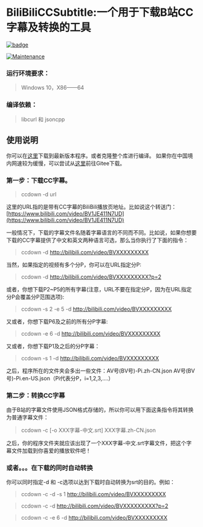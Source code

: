 # BiliBiliCCSubtitle:一个用于下载B站CC字幕及转换的工具


[![badge](https://img.shields.io/badge/license-Apache-blue.svg)](https://github.com/nathanli97/BilibiliCCSubtitle/blob/master/LICENSE)

[![Maintenance](https://img.shields.io/badge/Maintained%3F-no-red.svg)](https://bitbucket.org/lbesson/ansi-colors)

### 运行环境要求：
> Windows 10，X86——64
### 编译依赖：
> libcurl 和 jsoncpp
>
## 使用说明
你可以在[这里](https://github.com/nathanli97/BiliBiliCCSubtitle/releases/latest/download/BiliBiliCCSubtitle-x86_64.zip)下载到最新版本程序。或者克隆整个库进行编译。
如果你在中国境内网速较为缓慢，可以尝试从[这里](https://gitee.com/nathan_li97/BiliBiliCCSubtitle/attach_files/431357/download)前往Gitee下载。
### 第一步：下载CC字幕。
> ccdown -d url

这里的URL指的是带有CC字幕的BiliBili播放页地址。比如说这个转送门：
[https://www.bilibili.com/video/BV1JE411N7UD](https://www.bilibili.com/video/BV1JE411N7UD)

一般情况下，下载的字幕文件名随着字幕语言的不同而不同。比如说，如果你想要下载的CC字幕提供了中文和英文两种语言可选，那么当你执行了下面的指令：

> ccdown -d http://bilibili.com/video/BVXXXXXXXXX

当然，如果指定的视频有多个分P，你可以在URL指定分P:
> ccdown -d http://bilibili.com/video/BVXXXXXXXXX?p=2

或者，你想下载P2~P5的所有字幕(注意，URL不要在指定分P，因为在URL指定分P会覆盖分P范围选项):
> ccdown -s 2 -e 5 -d http://bilibili.com/video/BVXXXXXXXXX

又或者，你想下载P6及之前的所有分P字幕:
> ccdown -e 6 -d http://bilibili.com/video/BVXXXXXXXXX

又或者，你想下载P1及之后的分P字幕：
> ccdown -s 1 -d http://bilibili.com/video/BVXXXXXXXXX

之后，程序所在的文件夹会多出一些文件：AV号(BV号)-Pi.zh-CN.json AV号(BV号)-Pi.en-US.json（Pi代表分P，i=1,2,3,....）

### 第二步：转换CC字幕

由于B站的字幕文件使用JSON格式存储的，所以你可以用下面这条指令将其转换为普通字幕文件：

> ccdown -c [-o XXX字幕-中文.srt] XXX字幕.zh-CN.json


之后，你的程序文件夹就应该出现了一个XXX字幕-中文.srt字幕文件，把这个字幕文件加载到你喜爱的播放软件吧！
### 或者。。。在下载的同时自动转换
你可以同时指定-d 和 -c选项以达到下载时自动转换为srt的目的。例如：

> ccdown -c -d -s 1 http://bilibili.com/video/BVXXXXXXXXX

> ccdown -c -d http://bilibili.com/video/BVXXXXXXXXX?p=2

> ccdown -c -e 6 -d http://bilibili.com/video/BVXXXXXXXXX
